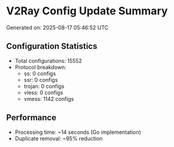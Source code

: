 # V2Ray Config Update Summary
Generated on: 2025-08-17 05:46:52 UTC

## Configuration Statistics
- Total configurations: 15552
- Protocol breakdown:
  - ss: 0 configs
  - ssr: 0 configs
  - trojan: 0 configs
  - vless: 0 configs
  - vmess: 1142 configs

## Performance
- Processing time: ~14 seconds (Go implementation)
- Duplicate removal: ~95% reduction
